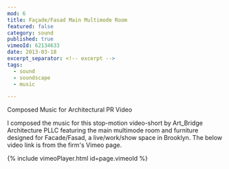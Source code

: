 ```yaml
---
mod: 6
title: Façade/Fasad Main Multimode Room
featured: false
category: sound
published: true
vimeoId: 62134633
date: 2013-03-18
excerpt_separator: <!-- excerpt -->
tags:
  - sound
  - soundscape
  - music

---
```


Composed Music for Architectural PR Video
<!-- excerpt -->

I composed the music for this stop-motion video-short by Art_Bridge Architecture PLLC featuring the main multimode room and furniture designed for Facade/Fasad, a live/work/show space in Brooklyn. The below video link is from the firm's Vimeo page.

{% include vimeoPlayer.html id=page.vimeoId %}
